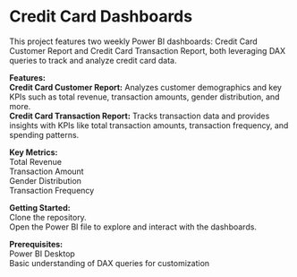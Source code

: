 # Credit Card Dashboards
This project features two weekly Power BI dashboards: Credit Card Customer Report and Credit Card Transaction Report, both leveraging DAX queries to track and analyze credit card data.

**Features:**                                                                                                                                                         
**Credit Card Customer Report:** Analyzes customer demographics and key KPIs such as total revenue, transaction amounts, gender distribution, and more.                    
**Credit Card Transaction Report:** Tracks transaction data and provides insights with KPIs like total transaction amounts, transaction frequency, and spending patterns.   

**Key Metrics:**                                                                                                                                           
Total Revenue                                                                                                                                                         
Transaction Amount                                                                                                                                                    
Gender Distribution                                                                                                                                                  
Transaction Frequency                                                                                                                                                 

**Getting Started:**                                                                                                                                                  
Clone the repository.                                                                                                                                               
Open the Power BI file to explore and interact with the dashboards.                                                                                                

**Prerequisites:**                                                                                                                                                
Power BI Desktop                                                                                                                                                 
Basic understanding of DAX queries for customization
